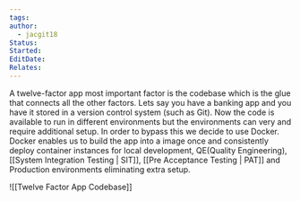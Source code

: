 ```yaml
---
tags: 
author:
  - jacgit18
Status: 
Started: 
EditDate: 
Relates:
---
```

A twelve-factor app most important factor is the codebase which is the glue that connects all the other factors. Lets say you have a banking app and you have it stored in a version control system (such as Git). Now the code is available to run in different environments but the environments can very and require additional setup. In order to bypass this we decide to use Docker. Docker enables us to build the app into a image once and consistently deploy container instances for local development, QE(Quality Engineering), [[System Integration Testing | SIT]], [[Pre Acceptance Testing | PAT]] and Production environments eliminating extra setup.




![[Twelve Factor App Codebase]]


